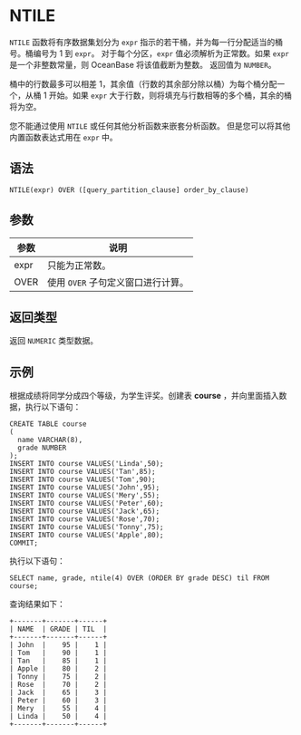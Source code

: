 NTILE 
==========================



`NTILE` 函数将有序数据集划分为 `expr` 指示的若干桶，并为每一行分配适当的桶号。桶编号为 1 到 `expr`。 对于每个分区，`expr` 值必须解析为正常数。如果 `expr` 是一个非整数常量，则 OceanBase 将该值截断为整数。 返回值为 `NUMBER`。

桶中的行数最多可以相差 1，其余值（行数的其余部分除以桶）为每个桶分配一个，从桶 1 开始。如果 `expr` 大于行数，则将填充与行数相等的多个桶，其余的桶将为空。

您不能通过使用 `NTILE` 或任何其他分析函数来嵌套分析函数。 但是您可以将其他内置函数表达式用在 `expr` 中。

语法 
--------------

    NTILE(expr) OVER ([query_partition_clause] order_by_clause)



参数 
--------------



|  参数  |          说明           |
|------|-----------------------|
| expr | 只能为正常数。               |
| OVER | 使用 `OVER` 子句定义窗口进行计算。 |



返回类型 
----------------

返回 `NUMERIC` 类型数据。

示例 
--------------

根据成绩将同学分成四个等级，为学生评奖。创建表 **course** ，并向里面插入数据，执行以下语句：

    CREATE TABLE course
    (
      name VARCHAR(8),
      grade NUMBER
    );
    INSERT INTO course VALUES('Linda',50);
    INSERT INTO course VALUES('Tan',85);
    INSERT INTO course VALUES('Tom',90);
    INSERT INTO course VALUES('John',95);
    INSERT INTO course VALUES('Mery',55);
    INSERT INTO course VALUES('Peter',60);
    INSERT INTO course VALUES('Jack',65);
    INSERT INTO course VALUES('Rose',70);
    INSERT INTO course VALUES('Tonny',75);
    INSERT INTO course VALUES('Apple',80);
    COMMIT;



执行以下语句：

    SELECT name, grade, ntile(4) OVER (ORDER BY grade DESC) til FROM course;



查询结果如下：

    +-------+-------+------+
    | NAME  | GRADE | TIL  |
    +-------+-------+------+
    | John  |    95 |    1 |
    | Tom   |    90 |    1 |
    | Tan   |    85 |    1 |
    | Apple |    80 |    2 |
    | Tonny |    75 |    2 |
    | Rose  |    70 |    2 |
    | Jack  |    65 |    3 |
    | Peter |    60 |    3 |
    | Mery  |    55 |    4 |
    | Linda |    50 |    4 |
    +-------+-------+------+


